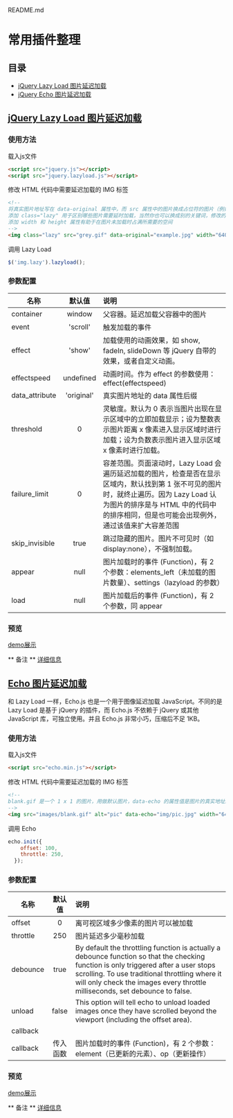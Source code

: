 README.md
# 常用插件整理

## 目录
* [jQuery Lazy Load 图片延迟加载](#lazyLoad)
* [jQuery Echo 图片延迟加载](#echo)


## <a id="lazyLoad" href="jquery_lazyload">jQuery Lazy Load 图片延迟加载</a>

### 使用方法

载入js文件
```html
<script src="jquery.js"></script>
<script src="jquery.lazyload.js"></script>
```

修改 HTML 代码中需要延迟加载的 IMG 标签
```html
<!--
将真实图片地址写在 data-original 属性中，而 src 属性中的图片换成占位符的图片（例如 1x1 像素的灰色图片或者 loading 的 gif 图片）
添加 class="lazy" 用于区别哪些图片需要延时加载，当然你也可以换成别的关键词，修改的同时记得修改调用时的 jQuery 选择器
添加 width 和 height 属性有助于在图片未加载时占满所需要的空间
-->
<img class="lazy" src="grey.gif" data-original="example.jpg" width="640" heigh="480">
```

调用 Lazy Load
```js
$('img.lazy').lazyload();
```


### 参数配置

| 名称          | 默认值        |说明  |
| ------------- |:-------------:|:-----|
| container     |	window      |	父容器。延迟加载父容器中的图片 |
| event     	|'scroll'       |	触发加载的事件 |
| effect        |	'show'      |	加载使用的动画效果，如 show, fadeIn, slideDown 等 jQuery 自带的效果，或者自定义动画。 |
|effectspeed    |	undefined   |	动画时间。作为 effect 的参数使用：effect(effectspeed)|
| data_attribute|	'original'  |	真实图片地址的 data 属性后缀|
| threshold 	|    0          | 	灵敏度。默认为 0 表示当图片出现在显示区域中的立即加载显示；设为整数表示图片距离 x 像素进入显示区域时进行加载；设为负数表示图片进入显示区域 x 像素时进行加载。|
| failure_limit |    0          |	容差范围。页面滚动时，Lazy Load 会遍历延迟加载的图片，检查是否在显示区域内，默认找到第 1 张不可见的图片时，就终止遍历。因为 Lazy Load 认为图片的排序是与 HTML 中的代码中的排序相同，但是也可能会出现例外，通过该值来扩大容差范围 |
| skip_invisible|	 true       |	跳过隐藏的图片。图片不可见时（如 display:none），不强制加载。|
|appear 	    |    null       |	图片加载时的事件 (Function)，有 2 个参数：elements_left（未加载的图片数量）、settings（lazyload 的参数）|
|load       	|    null       |	图片加载后的事件 (Function)，有 2 个参数，同 appear |


### 预览
[demo展示](https://emloxe.github.io/common.plug-in/jquery_lazyload/demo/index.html)


** 备注 **
[详细信息](https://github.com/tuupola/jquery_lazyload/)



## <a id="echo" href="echo">Echo 图片延迟加载</a>

和 Lazy Load 一样，Echo.js 也是一个用于图像延迟加载 JavaScript。不同的是 Lazy Load 是基于 jQuery 的插件，而 Echo.js 不依赖于 jQuery 或其他 JavaScript 库，可独立使用。并且 Echo.js 非常小巧，压缩后不足 1KB。


### 使用方法

载入js文件
```html
<script src="echo.min.js"></script>
```

修改 HTML 代码中需要延迟加载的 IMG 标签
```html
<!--
blank.gif 是一个 1 x 1 的图片，用做默认图片，data-echo 的属性值是图片的真实地址。同样最好给图片设置宽度和高度，或者在 CSS 中设置也可以，否则似乎很底部很底部的图片才会延迟加载。
-->
<img src="images/blank.gif" alt="pic" data-echo="img/pic.jpg" width="640" height="480">
```

调用 Echo
```js
echo.init({
    offset: 100,
    throttle: 250, 
  });
```


### 参数配置

| 名称          | 默认值        | 说明  |
| ------------- |:-------------:| :-----|
| offset        |	0           |	离可视区域多少像素的图片可以被加载 |
| throttle     	|   250         |	图片延迟多少毫秒加载 |
| debounce      |	true        |	By default the throttling function is actually a debounce function so that the checking function is only triggered after a user stops scrolling. To use traditional throttling where it will only check the images every throttle milliseconds, set debounce to false. |
| unload        |	false       |	This option will tell echo to unload loaded images once they have scrolled beyond the viewport (including the offset area).
callback |
| callback      |	传入函数    |	图片加载时的事件 (Function)，有 2 个参数：element（已更新的元素）、op（更新操作）|


### 预览
[demo展示](https://emloxe.github.io/common.plug-in/echo/demo/index.html)

** 备注 **
[详细信息](https://github.com/toddmotto/echo)
